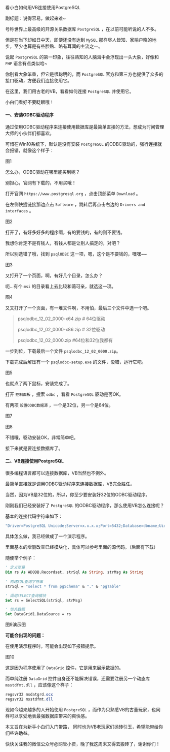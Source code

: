 看小白如何用VB连接使用PostgreSQL

副标题：说得容易，做起来难~



号称世界上最高级的开源关系数据库 `PostgreSQL` ，在以前可能听说的人不多。

但是在当下却如日中天，即便还没有达到 `MySQL` 那样尽人皆知、家喻户晓的地步，至少也算是有些脸熟、略有耳闻的主流之一。

说起 `PostgreSQL` 的第一印象，往往熟知的人脑海中会浮现出一头大象，好像和 `PHP` 语言有点类似哈~

你别看大象笨重，但它是很聪明的，而 `PostgreSQL` 官方和第三方也提供了众多的接口驱动，方便我们连接使用它。

在这里，我们用古老的VB，看看如何连接 `PostgreSQL` 并使用它。

小白们看好不要眨眼哦！



#### 一、安装ODBC驱动程序

通过使用ODBC驱动程序来连接使用数据库是最简单直接的方法，想成为时间管理大师的小伙伴们都喜欢。

可惜在Win10系统下，默认是没有安装 `PostgreSQL` 的ODBC驱动的，强行连接就会报错，就像这个样子：

图1



怎么办，ODBC驱动在哪里能买到呢？

别担心，官网有下载的，不用买哦！

打开官网 `https://www.postgresql.org` ，点击顶部菜单 `Download` 。

在左侧快捷链接那边点击 `Software` ，跳转后再点击右边的 `Drivers and interfaces` 。

图2



打开了，有好多好多的程序啊，有的要钱的，有的则不要钱。

我想你肯定不是有钱人，有钱人都是让别人搞定的，对吧？

所以别选错了哦，找到 `psqlODBC` 这一项，嗯，这个是不要钱的，嘿嘿~~

图3



又打开了一个页面，啊，有好几个目录，怎么办？

呃...有个 `msi` 的目录看上去比较和蔼可亲，就选这一项。

图4



又又打开了一个页面，有一堆文件啊，不用怕，最后三个文件中选一个吧。

> psqlodbc_12_02_0000-x64.zip    # 64位驱动
>
> psqlodbc_12_02_0000-x86.zip    # 32位驱动
>
> psqlodbc_12_02_0000.zip    #64位和32位我都有

一步到位，下载最后一个文件 `psqlodbc_12_02_0000.zip`。

下载完成后解压有一个 `psqlodbc-setup.exe` 的文件，没错，运行它吧。

图5



也就点了两下鼠标，安装完成了。

打开 `控制面板` ，搜索 `odbc` ，看看 `PostgreSQL` 驱动是否OK。

有两项 `设置ODBC数据源` ，一个是32位，另一个是64位。

图7

图8



不错哦，驱动安装OK，非常简单吧。

接下来就是要连接数据库了。



#### 二、VB连接使用PostgreSQL

很多编程语言都可以连接数据库，VB当然也不例外。

最简单直接就是调用ODBC驱动程序来连接数据库，VB完全胜任。

当然，因为VB是32位的，所以，你至少要安装好32位的ODBC驱动程序。

刚刚我们已经安装好了 `PostgreSQL` 的ODBC驱动程序，那么使用VB怎么连接呢？

基本的连接代码字符串如下：

```vb
"Driver=PostgreSQL Unicode;Server=x.x.x.x;Port=5432;Database=dbname;Uid=postgres;Pwd=12345678;"
```

具体怎么做，我已经做成了一个演示程序。

里面基本的增删改查已经模块化，具体可以参考里面的源代码。（后面有下载）

随便举个例子：

```vb
' 定义变量
Dim rs As ADODB.Recordset, strSql As String, strMsg As String
  
' 构建SQL查询字符串
strSql = "select * from pgSchema" & "." & "pgTable"

' 调用SELECT查询模块
Set rs = SelectSQL(strSql, strMsg)

' 填充数据
Set DataGrid1.DataSource = rs
```

图9演示图



**可能会出现的问题：**

在使用演示程序时，可能会出现如下报错提示。

图10



这是因为程序使用了 `DataGrid` 控件，它是用来展示数据的。

而单纯注册 `DataGrid` 控件自身还不能解决错误，还需要注册另一个动态库 `msstdfmt.dll` ，应该像这个样子：

```powershell
regsvr32 msdatgrd.ocx
regsvr32 msstdfmt.dll
```



现如今越来越多的人开始使用 `PostgreSQL` ，而作为只熟悉VB的古董玩家，也同样可以享受地表最强数据库带来的爽快感。

本文旨在为新手小白们入门带路， 同时也为VB老玩家们抛砖引玉，希望能带给你们些许助益。

快快关注我的微信公众号@网管小贾，晚了我这周末又得去搬砖了，谢谢你们！